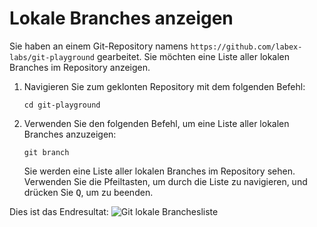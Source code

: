 # Lokale Branches anzeigen

Sie haben an einem Git-Repository namens `https://github.com/labex-labs/git-playground` gearbeitet. Sie möchten eine Liste aller lokalen Branches im Repository anzeigen.

1. Navigieren Sie zum geklonten Repository mit dem folgenden Befehl:
   ```
   cd git-playground
   ```
2. Verwenden Sie den folgenden Befehl, um eine Liste aller lokalen Branches anzuzeigen:
   ```
   git branch
   ```
   Sie werden eine Liste aller lokalen Branches im Repository sehen. Verwenden Sie die Pfeiltasten, um durch die Liste zu navigieren, und drücken Sie <kbd>Q</kbd>, um zu beenden.

Dies ist das Endresultat:
![Git lokale Branchesliste](../assets/challenge-view-all-branches.png)

